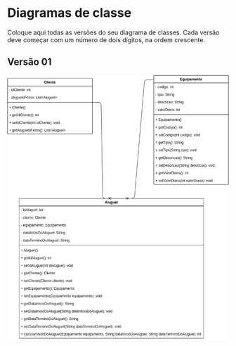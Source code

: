 # Diagramas de classe
Coloque aqui todas as versões do seu diagrama de classes. Cada versão deve começar com um número de dois dígitos, na ordem crescente.
## Versão 01
![Diagrama de classes](diagramaDeClasses.png)
